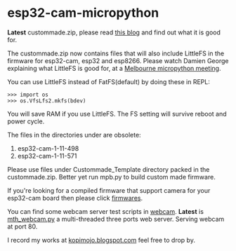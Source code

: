 # esp32-cam-micropython

**Latest** custommade.zip, please read [this blog](https://kopimojo.blogspot.com/2019/12/custom-made-sometimes-it-is-nice-to-be.html) and find out what it is good for.

The custommade.zip now contains files that will also include LittleFS in the firmware for esp32-cam, esp32 and esp8266. Please watch Damien George explaining what LittleFS is good for, at a [Melbourne micropython meeting](https://www.youtube.com/watch?v=wkgU4fGP3eY). 

You can use LittleFS instead of FatFS(default) by doing these in REPL:

```
>>> import os
>>> os.VfsLfs2.mkfs(bdev)

```

You will save RAM if you use LittleFS. The FS setting will survive reboot and power cycle.


The files in the directories under are obsolete:

1. esp32-cam-1-11-498
2. esp32-cam-1-11-571


Please use files under Custommade_Template directory packed in the custommade.zip. Better yet run mpb.py to build custom made firmware.

If you're looking for a compiled firmware that support camera for your esp32-cam board then please click [firmwares](https://github.com/shariltumin/esp32-cam-micropython/tree/master/firmwares).

You can find some webcam server test scripts in [webcam](https://github.com/shariltumin/esp32-cam-micropython/tree/master/webcam). **Latest** is [mth_webcam.py](https://github.com/shariltumin/esp32-cam-micropython/blob/master/webcam/mth_webcam.py) a multi-threaded three ports web server. Serving webcam at port 80.

I record my works at [kopimojo.blogspot.com](https://kopimojo.blogspot.com/) feel free to drop by.
